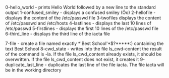 0-hello_world - prints Hello World followed by a new line to the standard output
1-confused_smiley - displays a confused smiley (Ôo)
2-hellofile - displays the content of the /etc/passwd file
3-twofiles displays the content of /etc/passwd and /etc/hosts
4-lastlines - displays the last 10 lines of /etc/passwd
5-firstlines - displays the first 10 lines of the /etc/passwd file
6-third_line - displays the third line of the iacta file

7-file - create a file named exactly \*\'Best School\'\*$\?\*\*\*\*\*:) containing the text Best School
8-cwd_state - writes into the file ls_cwd-content the result of the command ls -la. If the file ls_cwd_content already exists, it should be overwritten. If the file ls_cwd_content does not exist, it creates it
9-duplicate_last_line - duplicates the last line of the file iacta. The file iacta will be in the working directory
